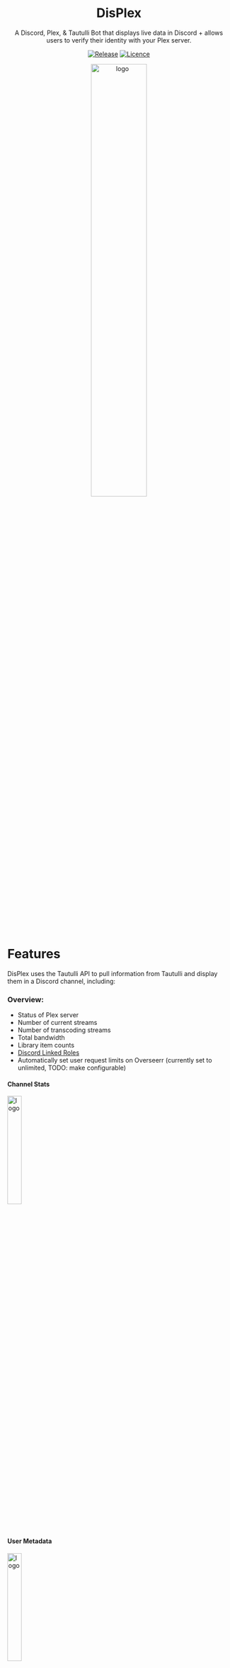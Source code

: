 <div align="center">

# DisPlex

A Discord, Plex, & Tautulli Bot that displays live data in Discord + allows users to verify their identity with your Plex server.

[![Release](https://img.shields.io/github/v/release/mchestr/displex?color=blue&include_prereleases&label=version&style=flat-square)](https://github.com/mchestr/displex/releases)
[![Licence](https://img.shields.io/github/license/mchestr/displex?style=flat-square&color=blue)](https://opensource.org/licenses/MIT)

<img src="https://raw.githubusercontent.com/mchestr/displex/assets/images/displex.jpg" width="50%" height="50%" alt="logo">

</div>

# Features

DisPlex uses the Tautulli API to pull information from Tautulli and display them in a Discord channel, including:

### Overview:

- Status of Plex server
- Number of current streams
- Number of transcoding streams
- Total bandwidth
- Library item counts
- [Discord Linked Roles](https://support.discord.com/hc/en-us/articles/8063233404823-Connections-Linked-Roles-Community-Members)
- Automatically set user request limits on Overseerr (currently set to unlimited, TODO: make configurable)

#### Channel Stats

<img src="https://raw.githubusercontent.com/mchestr/displex/assets/images/stats.png" width="25%" height="25%" alt="logo">

#### User Metadata

<img src="https://raw.githubusercontent.com/mchestr/displex/assets/images/meta.png" width="25%" height="25%" alt="logo">

# Installation and setup

## Requirements

- A Plex Media Server
- Tautulli
- Overseerr
- A Discord server
- Valid SSL Cert
- Docker
- [A Discord bot token](https://www.digitaltrends.com/gaming/how-to-make-a-discord-bot/)
  - Permissions required:
    - Manage Channels
    - View Channels
    - Send Messages
  - **Shortcut**: Use the following link to invite your bot to your server with the above permissions:
    https://discord.com/oauth2/authorize?client_id=YOUR_APPLICATION_ID&scope=bot&permissions=2064

DisPlex runs as a Docker container. The Dockerfile is included in this repository, or can be pulled
from [GitHub Packages](https://github.com/mchestr/displex/pkgs/container/displex).

# Development

This bot is still a work in progress. If you have any ideas for improving or adding to Displex, please open an issue
or a pull request.

### Testing OAuth Flow Locally

You can use CloudFlare tunnels or similar to test the OAuth2 flow as it requires valid certs.

```
cloudflared tunnel --name displex.example.com --hostname displex.example.com --url 'http://localhost:8080' -f
```

Then visit `https://displex.example.com/auth/discord/linked-role`.